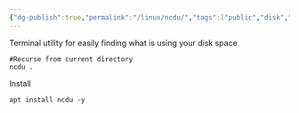 ```yaml
---
{"dg-publish":true,"permalink":"/linux/ncdu/","tags":["public","disk","debian","linux","tool"],"noteIcon":"1","created":"","updated":""}
---
```



Terminal utility for easily finding what is using your disk space

```
#Recurse from current directory
ncdu .
```

Install
```
apt install ncdu -y
```
